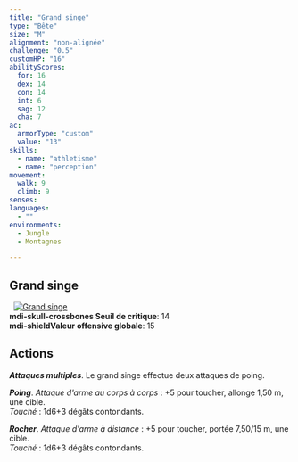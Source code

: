 ```yaml
---
title: "Grand singe"
type: "Bête"
size: "M"
alignment: "non-alignée"
challenge: "0.5"
customHP: "16"
abilityScores:
  for: 16
  dex: 14
  con: 14
  int: 6
  sag: 12
  cha: 7
ac:
  armorType: "custom"
  value: "13"
skills:
  - name: "athletisme"
  - name: "perception"
movement:
  walk: 9
  climb: 9
senses:
languages:
  - ""
environments:
  - Jungle
  - Montagnes

---
```

## Grand singe
&nbsp;
[![Grand singe](https://www.douaratil.fr/illustrations/bete/grandsingem.png)](https://www.douaratil.fr/illustrations/bete/grandsinge.jpg)  
**<v-icon>mdi-skull-crossbones</v-icon> Seuil de critique**: 14        
**<v-icon>mdi-shield</v-icon>Valeur offensive globale**: 15   
## Actions
_**Attaques multiples**_. Le grand singe effectue deux attaques de poing.

_**Poing**_. _Attaque d'arme au corps à corps_ : +5 pour toucher, allonge 1,50 m, une cible.  
_Touché_ : 1d6+3 dégâts contondants.

_**Rocher**_. _Attaque d'arme à distance_ : +5 pour toucher, portée 7,50/15 m, une cible.  
_Touché_ : 1d6+3 dégâts contondants.
